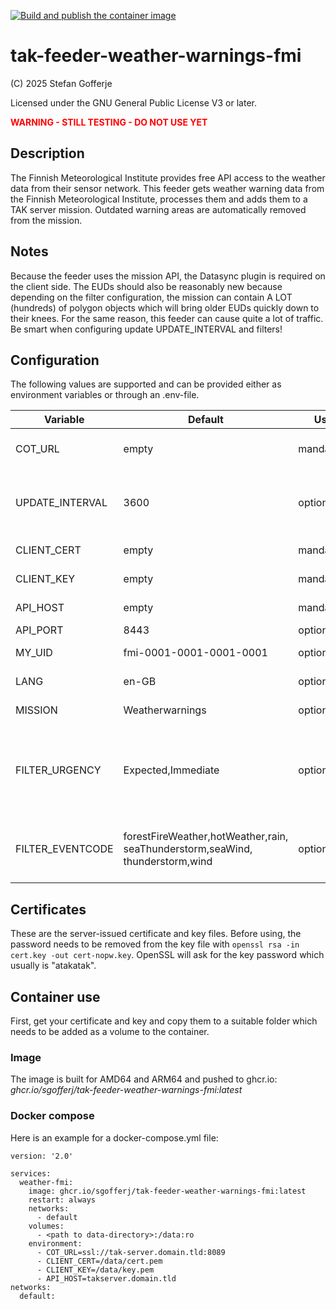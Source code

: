 
[![Build and publish the container image](https://github.com/sgofferj/tak-feeder-weather-warnings-fmi/actions/workflows/actions.yml/badge.svg)](https://github.com/sgofferj/tak-feeder-weather-warnings-fmi/actions/workflows/actions.yml)

# tak-feeder-weather-warnings-fmi

(C) 2025 Stefan Gofferje

Licensed under the GNU General Public License V3 or later.

<strong style="color: red;">WARNING - STILL TESTING - DO NOT USE YET</strong>

## Description
The Finnish Meteorological Institute provides free API access to the weather data from their sensor network. This feeder gets
weather warning data from the Finnish Meteorological Institute, processes them and adds them to a TAK server mission. Outdated
warning areas are automatically removed from the mission.


## Notes
Because the feeder uses the mission API, the Datasync plugin is required on the client side. The EUDs should also be reasonably
new because depending on the filter configuration, the mission can contain A LOT (hundreds) of polygon objects which will bring
older EUDs quickly down to their knees.
For the same reason, this feeder can cause quite a lot of traffic. Be smart when configuring update UPDATE_INTERVAL and filters!

## Configuration
The following values are supported and can be provided either as environment variables or through an .env-file.

| Variable | Default | Use | Purpose |
|----------|---------|-----|---------|
| COT_URL | empty | mandatory | TAK server full URL, e.g. ssl://takserver:8089 |
| UPDATE_INTERVAL | 3600 | optional | Interval between data updates in seconds - how often should we get data? |
| CLIENT_CERT | empty | mandatory | User certificate in PEM format |
| CLIENT_KEY | empty | mandatory | User certificate key file in PEM format |
| API_HOST | empty | mandatory | host or IP for the TAK server API |
| API_PORT | 8443 | optional | TAK server API port |
| MY_UID | fmi-0001-0001-0001-0001 | optional | Sets the UID used by the feeder |
| LANG | en-GB | optional | Feed language to be fetched |
| MISSION | Weatherwarnings | optional | Name of the mission |
| FILTER_URGENCY | Expected,Immediate | optional | Case-sensitive, comma-separated list of urgency codes filter for. Available codes: Immediate, Expected, Future. |
| FILTER_EVENTCODE | forestFireWeather,hotWeather,rain,<br>seaThunderstorm,seaWind,<br>thunderstorm,wind | optional | Case-sensitive, comma-separated list of event codes to filter for. Default includes all known. |


## Certificates
These are the server-issued certificate and key files. Before using, the password needs to be removed from the key file with `openssl rsa -in cert.key -out cert-nopw.key`. OpenSSL will ask for the key password which usually is "atakatak".

## Container use
First, get your certificate and key and copy them to a suitable folder which needs to be added as a volume to the container.

### Image
The image is built for AMD64 and ARM64 and pushed to ghcr.io: *ghcr.io/sgofferj/tak-feeder-weather-warnings-fmi:latest*

### Docker compose
Here is an example for a docker-compose.yml file:
```
version: '2.0'

services:
  weather-fmi:
    image: ghcr.io/sgofferj/tak-feeder-weather-warnings-fmi:latest
    restart: always
    networks:
      - default
    volumes:
      - <path to data-directory>:/data:ro
    environment:
      - COT_URL=ssl://tak-server.domain.tld:8089
      - CLIENT_CERT=/data/cert.pem
      - CLIENT_KEY=/data/key.pem
      - API_HOST=takserver.domain.tld
networks:
  default:
